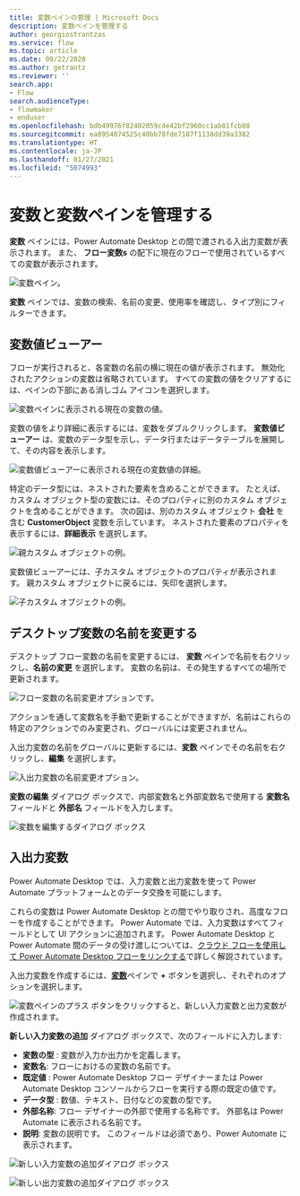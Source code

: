 ```yaml
---
title: 変数ペインの管理 | Microsoft Docs
description: 変数ペインを管理する
author: georgiostrantzas
ms.service: flow
ms.topic: article
ms.date: 09/22/2020
ms.author: getrantz
ms.reviewer: ''
search.app:
- Flow
search.audienceType:
- flowmaker
- enduser
ms.openlocfilehash: bdb49976f82402059c4e42bf2960cc1ab81fcb08
ms.sourcegitcommit: ea8954074525c40bb78fde7187f1138dd39a3382
ms.translationtype: HT
ms.contentlocale: ja-JP
ms.lasthandoff: 01/27/2021
ms.locfileid: "5074993"
---
```

# <a name="manage-variables-and-the-variables-pane"></a>変数と変数ペインを管理する



**変数** ペインには、Power Automate Desktop との間で渡される入出力変数が表示されます。 また、 **フロー変数s** の配下に現在のフローで使用されているすべての変数が表示されます。 
<!--note from editor: We should not use bold on the name. -->

![変数ペイン。](media\variables-pane\variables-pane.png)

**変数** ペインでは、変数の検索、名前の変更、使用率を確認し、タイプ別にフィルターできます。 

## <a name="the-variable-value-viewer"></a>変数値ビューアー

フローが実行されると、各変数の名前の横に現在の値が表示されます。 無効化されたアクションの変数は省略されています。 すべての変数の値をクリアするには、ペインの下部にある消しゴム アイコンを選択します。

![変数ペインに表示される現在の変数の値。](media\variables-pane\current-variable-values.png)

変数の値をより詳細に表示するには、変数をダブルクリックします。 **変数値ビューアー** は、変数のデータ型を示し、データ行またはデータテーブルを展開して、その内容を表示します。

![変数値ビューアーに表示される現在の変数値の詳細。](media\variables-pane\variable-viewer.png)

特定のデータ型には、ネストされた要素を含めることができます。 たとえば、カスタム オブジェクト型の変数には、そのプロパティに別のカスタム オブジェクトを含めることができます。 次の図は、別のカスタム オブジェクト **会社** を含む **CustomerObject** 変数を示しています。 ネストされた要素のプロパティを表示するには、**詳細表示** を選択します。

![親カスタム オブジェクトの例。](media\variables-pane\custom-object-parent.png)

変数値ビューアーには、子カスタム オブジェクトのプロパティが表示されます。 親カスタム オブジェクトに戻るには、矢印を選択します。

![子カスタム オブジェクトの例。](media\variables-pane\custom-object-child.png)

## <a name="renaming-a-desktop-variable"></a>デスクトップ変数の名前を変更する

デスクトップ フロー変数の名前を変更するには、 **変数** ペインで名前を右クリックし、**名前の変更** を選択します。 変数の名前は、その発生するすべての場所で更新されます。

![フロー変数の名前変更オプションです。](media\renaming-variables\rename-flow-variable.png)

アクションを通して変数名を手動で更新することができますが、名前はこれらの特定のアクションでのみ変更され、グローバルには変更されません。 

入出力変数の名前をグローバルに更新するには、**変数** ペインでその名前を右クリックし、**編集** を選択します。

![入出力変数の名前変更オプション。](media\renaming-variables\rename-external-variable.png)

**変数の編集** ダイアログ ボックスで、内部変数名と外部変数名で使用する **変数名** フィールドと **外部名** フィールドを入力します。 

![変数を編集するダイアログ ボックス](media\renaming-variables\edit-variable-window.png)

## <a name="input-and-output-variables"></a>入出力変数

Power Automate Desktop では、入力変数と出力変数を使って  Power Automate プラットフォームとのデータ交換を可能にします。
<!--note from editor: We do not use bold font on names like this. -->

これらの変数は Power Automate Desktop との間でやり取りされ、高度なフローを作成することができます。 Power Automate では、入力変数はすべてフィールドとして UI アクションに追加されます。 Power Automate Desktop と Power Automate 間のデータの受け渡しについては、[クラウド フローを使用して Power Automate Desktop フローをリンクする](link-pad-flow-portal.md)で詳しく解説されています。
<!--note from editor: Suggest for this previous sentence "You can find more information about passing data between Power Automate Desktop and Power Automate in <add article title as a link>."-->

入出力変数を作成するには、[**変数**](manage-variables.md)ペインで **+** ボタンを選択し、それぞれのオプションを選択します。
<!--note from editor: Instead of using the + button, use the name that appears when you hover over the + sign and possibly put the plus sign after it like this <name of button> (+). -->

![変数ペインのプラス ボタンをクリックすると、新しい入力変数と出力変数が作成されます。](media\input-output-variables\create-input-output-variable.png)

  
**新しい入力変数の追加** ダイアログ ボックスで、次のフィールドに入力します:
- **変数の型** : 変数が入力か出力かを定義します。
- **変数名**: フローにおけるの変数の名前です。
- **既定値** : Power Automate Desktop フロー デザイナーまたは Power Automate Desktop コンソールからフローを実行する際の既定の値です。
- **データ型** : 数値、テキスト、日付などの変数の型です。
- **外部名称**: フロー デザイナーの外部で使用する名称です。 外部名は Power Automate に表示される名前です。
- **説明**: 変数の説明です。 このフィールドは必須であり、Power Automate に表示されます。

![新しい入力変数の追加ダイアログ ボックス](media\input-output-variables\Add-new-input-variable-window.png)

![新しい出力変数の追加ダイアログ ボックス](media\input-output-variables\Add-new-output-variable-window.png)


